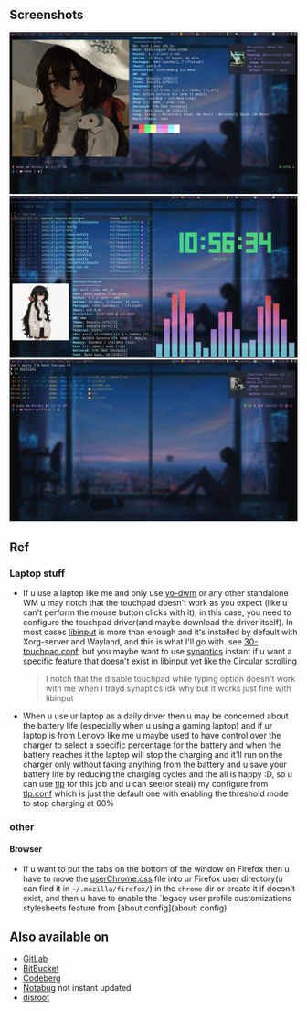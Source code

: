 ## Screenshots 
![](./Screenshots/zsh-neofetch-kitty-cmus-notify-v0.3.png)
![](./Screenshots/zsh-neofetch-kitty-cava-tty_clock-v0.3.png)
![](./Screenshots/zsh-kitty-v0.3.png)

## Ref
### Laptop stuff
* If u use a laptop like me and only use [yo-dwm][yo-dwm on github] or any other standalone WM u may notch that the touchpad doesn't work as you expect (like u can't perform the mouse button clicks with it), in this case, you need to configure the touchpad driver(and maybe download the driver itself). In most cases [libinput][libinput on arch wiki] is more than enough and it's installed by default with Xorg-server and Wayland, and this is what I'll go with. see [30-touchpad.conf](./etc/X11/xorg.conf.d/30-touchpad.conf), but you maybe want to use [synaptics][synaptics on arch wiki] instant if u want a specific feature that doesn't exist in libinput yet like the Circular scrolling
    > I notch that the disable touchpad while typing option doesn't work with me when I trayd synaptics idk why but it works just fine with libinput
* When u use ur laptop as a daily driver then u may be concerned about the battery life (especially when u using a gaming laptop) and if ur laptop is from Lenovo like me u maybe used to have control over the charger to select a specific percentage for the battery and when the battery reaches it the laptop will stop the charging and it'll run on the charger only without taking anything from the battery and u save your battery life by reducing the charging cycles and the all is happy :D, so u can use [tlp][tlp on arch wiki] for this job and u can see(or steal) my configure from [tlp.conf](./etc/tlp.conf) which is just the default one with enabling the threshold mode to stop charging at 60%

### other
#### Browser
* If u want to put the tabs on the bottom of the window on Firefox then u have to move the [userChrome.css](./.mozilla/firefox/chrome/userChrome.css) file into ur Firefox user directory(u can find it in `~/.mozilla/firefox/`) in the `chrome` dir or create it if doesn't exist, and then u have to enable the `legacy user profile customizations stylesheets feature from [about:config](about: config)

## Also available on
* [GitLab](https://gitlab.com/Anas-Elgarhy/dotfiles)
* [BitBucket](https://bitbucket.org/anas_elgarhy/dotfiles)
* [Codeberg](https://codeberg.org/anas-elgarhy/dotfiles)
* [Notabug](https://notabug.org/anas-elgarhy/dotfiles) not instant updated
* [disroot](https://git.disroot.org/anas-elgarhy/dotfiles)

[yo-dwm on github]: https://github.com/anas-elgarhy/yo-dwm
[libinput on arch wiki]: https://wiki.archlinux.org/title/Libinput
[synaptics on arch wiki]: https://wiki.archlinux.org/title/Touchpad_Synaptics
[tlp on arch wiki]: https://wiki.archlinux.org/title/TLP
